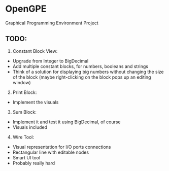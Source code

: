 # OpenGPE
Graphical Programming Environment Project

## TODO:
1. Constant Block View:
* Upgrade from Integer to BigDecimal
* Add multiple constant blocks, for numbers, booleans and strings
* Think of a solution for displaying big numbers without changing the size of the block (maybe right-clicking on the block pops up an editing window)
2. Print Block:
* Implement the visuals
3. Sum Block:
* Implement it and test it using BigDecimal, of course
* Visuals included
4. Wire Tool:
* Visual representation for I/O ports connections
* Rectangular line with editable nodes
* Smart UI tool
* Probably really hard
